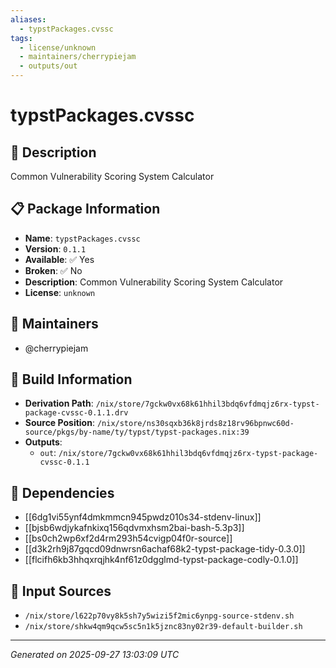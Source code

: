 ```yaml
---
aliases:
  - typstPackages.cvssc
tags:
  - license/unknown
  - maintainers/cherrypiejam
  - outputs/out
---
```


# typstPackages.cvssc

## 📝 Description

Common Vulnerability Scoring System Calculator

## 📋 Package Information

- **Name**: `typstPackages.cvssc`
- **Version**: `0.1.1`
- **Available**: ✅ Yes
- **Broken**: ✅ No
- **Description**: Common Vulnerability Scoring System Calculator
- **License**: `unknown`
## 👥 Maintainers

- @cherrypiejam


## 🔧 Build Information

- **Derivation Path**: `/nix/store/7gckw0vx68k61hhil3bdq6vfdmqjz6rx-typst-package-cvssc-0.1.1.drv`
- **Source Position**: `/nix/store/ns30sqxb36k8jrds8z18rv96bpnwc60d-source/pkgs/by-name/ty/typst/typst-packages.nix:39`
- **Outputs**:
  - `out`:  `/nix/store/7gckw0vx68k61hhil3bdq6vfdmqjz6rx-typst-package-cvssc-0.1.1`

## 🔗 Dependencies

- [[6dg1vi55ynf4dmkmmcn945pwdz010s34-stdenv-linux]]
- [[bjsb6wdjykafnkixq156qdvmxhsm2bai-bash-5.3p3]]
- [[bs0ch2wp6xf2d4rm293h54cvigp04f0r-source]]
- [[d3k2rh9j87gqcd09dnwrsn6achaf68k2-typst-package-tidy-0.3.0]]
- [[flcifh6kb3hhqxrqjhk4nf61z0dgglmd-typst-package-codly-0.1.0]]

## 📁 Input Sources

- `/nix/store/l622p70vy8k5sh7y5wizi5f2mic6ynpg-source-stdenv.sh`
- `/nix/store/shkw4qm9qcw5sc5n1k5jznc83ny02r39-default-builder.sh`

---
*Generated on 2025-09-27 13:03:09 UTC*
